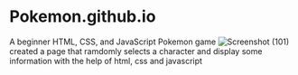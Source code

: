 # Pokemon.github.io
A beginner HTML, CSS, and JavaScript Pokemon game
![Screenshot (101)](https://user-images.githubusercontent.com/101338848/182197406-5d81d8de-a2ad-462a-9ca3-dfee17465853.png)
 created a page that ramdomly selects a character and display some information with the help of html, css and javascript
